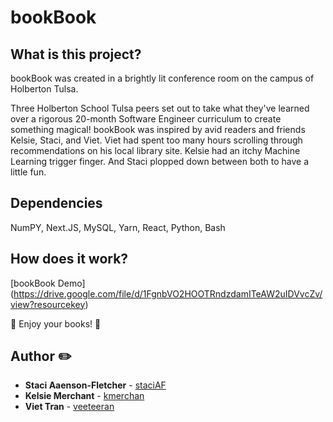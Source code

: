 # bookBook

## What is this project?
bookBook was created in a brightly lit conference room on the campus of Holberton Tulsa.

Three Holberton School Tulsa peers set out to take what they've learned over a rigorous 20-month Software Engineer curriculum to create something magical! bookBook was inspired by avid readers and friends Kelsie, Staci, and Viet. Viet had spent too many hours scrolling through recommendations on his local library site. Kelsie had an itchy Machine Learning trigger finger. And Staci plopped down between both to have a little fun.

## Dependencies
NumPY, Next.JS, MySQL, Yarn, React, Python, Bash

## How does it work?
[bookBook Demo] (https://drive.google.com/file/d/1FgnbVO2HOOTRndzdamITeAW2uIDVvcZv/view?resourcekey)


📖 Enjoy your books! 📖

## Author ✏️
* **Staci Aaenson-Fletcher** - [staciAF](https://github.com/StaciAF)
* **Kelsie Merchant** - [kmerchan](https://github.com/kmerchan)
* **Viet Tran** - [veeteeran](https://github.com/veeteeran)
